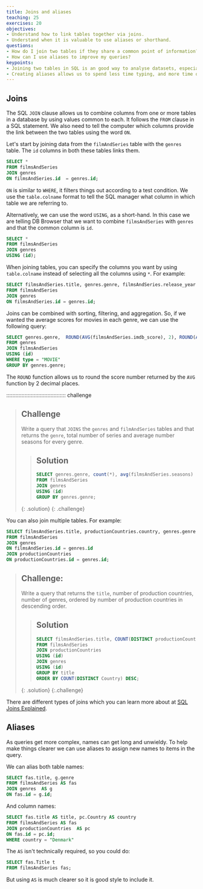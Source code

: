 ```yaml
---
title: Joins and aliases
teaching: 25
exercises: 20
objectives:
- Understand how to link tables together via joins.
- Understand when it is valuable to use aliases or shorthand.
questions:
- How do I join two tables if they share a common point of information?
- How can I use aliases to improve my queries?
keypoints:
- Joining two tables in SQL is an good way to analyse datasets, especially when both datasets provide partial answers to questions you want to ask.
- Creating aliases allows us to spend less time typing, and more time querying!
---
```


## Joins

The SQL `JOIN` clause allows us to combine columns from one or more tables in a database by using values common to each. It follows the `FROM` clause in a SQL statement. We also need to tell the computer which columns provide the link between the two
tables using the word `ON`.

Let's start by joining data from the `filmAndSeries` table with the `genres` table. The `id` columns in both these tables links them.

```sql
SELECT *
FROM filmsAndSeries
JOIN genres
ON filmsAndSeries.id  = genres.id;
```

`ON` is similar to `WHERE`, it filters things out according to a test condition.  We use the `table.colname` format to tell the SQL manager what column in which table we are referring to.

Alternatively, we can use the word `USING`, as a short-hand.  In this case we are telling DB Browser that we want to combine `filmsAndSeries` with `genres` and that the common column is `id`.

```sql
SELECT *
FROM filmsAndSeries
JOIN genres
USING (id);
```

When joining tables, you can specify the columns you want by using `table.colname` instead of selecting all the columns using `*`. For example:

```sql
SELECT filmsAndSeries.title, genres.genre, filmsAndSeries.release_year
FROM filmsAndSeries
JOIN genres
ON filmsAndSeries.id = genres.id;
```

Joins can be combined with sorting, filtering, and aggregation.  So, if we wanted the average scores for movies in each genre, we can use the following query:

```sql
SELECT genres.genre,  ROUND(AVG(filmsAndSeries.imdb_score), 2), ROUND(AVG(filmsAndSeries.tmdb_score), 2)
FROM genres
JOIN filmsAndSeries
USING (id)
WHERE type = "MOVIE"
GROUP BY genres.genre;
```

The `ROUND` function allows us to round the score number returned by the `AVG` function by 2 decimal places.

:::::::::::::::::::::::::::::::::::::::  challenge

> ## Challenge
> 
> Write a query that `JOINS` the `genres` and `filmAndSeries` tables and that returns the `genre`, total number of series and average number seasons for every genre.
> > ## Solution
> > 
> > ```sql
> > SELECT genres.genre, count(*), avg(filmsAndSeries.seasons)
> > FROM filmsAndSeries
> > JOIN genres
> > USING (id)
> > GROUP BY genres.genre;
> > ```
> {: .solution}
{: .challenge}


You can also join multiple tables. For example:

```sql
SELECT filmsAndSeries.title, productionCountries.country, genres.genre
FROM filmsAndSeries
JOIN genres
ON filmsAndSeries.id = genres.id
JOIN productionCountries
ON productionCountries.id = genres.id;
```


> ## Challenge:
> 
> Write a query that returns the `title`, number of
> production countries, number of genres, ordered by number of production countries in descending order.
> > ## Solution
> > 
> > ```sql
> > SELECT filmsAndSeries.title, COUNT(DISTINCT productionCountries.Country), COUNT(DISTINCT genres.genre)
> > FROM filmsAndSeries
> > JOIN productionCountries
> > USING (id)
> > JOIN genres
> > USING (id)
> > GROUP BY title
> > ORDER BY COUNT(DISTINCT Country) DESC;
> > ```
>{: .solution}
{:.challenge}

There are different types of joins which you can learn more about at [SQL Joins Explained](https://www.geeksforgeeks.org/sql-join-set-1-inner-left-right-and-full-joins/).

## Aliases

As queries get more complex, names can get long and unwieldy. To help make things clearer we can use aliases to assign new names to items in the query.

We can alias both table names:

```sql
SELECT fas.title, g.genre
FROM filmsAndSeries AS fas
JOIN genres  AS g
ON fas.id = g.id;
```

And column names:

```sql
SELECT fas.title AS title, pc.Country AS country
FROM filmsAndSeries AS fas
JOIN productionCountries  AS pc
ON fas.id = pc.id;
WHERE country = "Denmark"
```

The `AS` isn't technically required, so you could do:

```sql
SELECT fas.Title t
FROM filmsAndSeries fas;
```

But using `AS` is much clearer so it is good style to include it.


